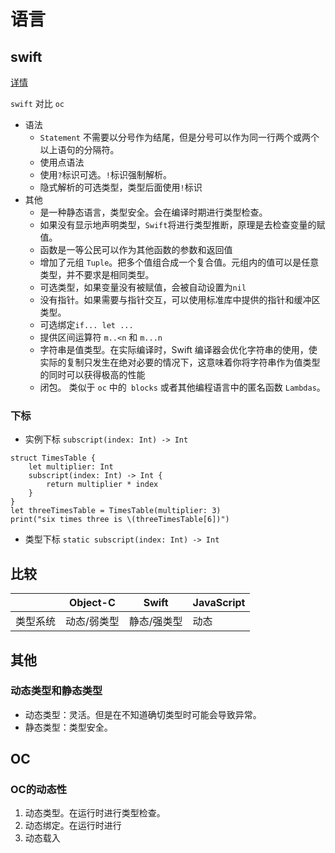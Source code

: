 # 语言

## swift
[详情](Swift.md)








`swift` 对比 `oc` 

- 语法
	- `Statement` 不需要以分号作为结尾，但是分号可以作为同一行两个或两个以上语句的分隔符。
	- 使用点语法
	- 使用`?`标识可选。`!`标识强制解析。
	- 隐式解析的可选类型，类型后面使用`!`标识
- 其他
	- 是一种静态语言，类型安全。会在编译时期进行类型检查。
	- 如果没有显示地声明类型，`Swift`将进行类型推断，原理是去检查变量的赋值。
	- 函数是一等公民可以作为其他函数的参数和返回值
	- 增加了元组 `Tuple`。把多个值组合成一个复合值。元组内的值可以是任意类型，并不要求是相同类型。
	- 可选类型，如果变量没有被赋值，会被自动设置为`nil`
	- 没有指针。如果需要与指针交互，可以使用标准库中提供的指针和缓冲区类型。
	- 可选绑定`if... let ...`
	- 提供区间运算符 `m..<n` 和 `m...n`
	- 字符串是值类型。在实际编译时，Swift 编译器会优化字符串的使用，使实际的复制只发生在绝对必要的情况下，这意味着你将字符串作为值类型的同时可以获得极高的性能
	- 闭包。 类似于 `oc` 中的` blocks` 或者其他编程语言中的匿名函数 `Lambdas`。

	




### 下标
- 实例下标
`subscript(index: Int) -> Int`

```
struct TimesTable {
    let multiplier: Int
    subscript(index: Int) -> Int {
        return multiplier * index
    }
}
let threeTimesTable = TimesTable(multiplier: 3)
print("six times three is \(threeTimesTable[6])")
```
- 类型下标
`static subscript(index: Int) -> Int`


## 比较

| | Object-C | Swift | JavaScript |
| --- | --- | --- | --- |
| 类型系统 | 动态/弱类型 | 静态/强类型 | 动态 |

## 其他
### 动态类型和静态类型
- 动态类型：灵活。但是在不知道确切类型时可能会导致异常。
- 静态类型：类型安全。

## OC
### OC的动态性
1. 动态类型。在运行时进行类型检查。
2. 动态绑定。在运行时进行
3. 动态载入